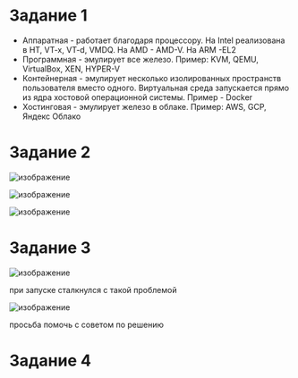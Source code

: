 # Задание 1
- Аппаратная - работает благодаря процессору. На Intel реализована в HT, VT-x, VT-d, VMDQ. На AMD - AMD-V. На ARM -EL2
- Программная - эмулирует все железо. Пример: KVM, QEMU, VirtualBox, XEN, HYPER-V
- Контейнерная - эмулирует несколько изолированных пространств пользователя вместо одного. Виртуальная среда запускается прямо из ядра хостовой операционной системы. Пример - Docker
- Хостинговая - эмулирует железо в облаке. Пример: AWS, GCP, Яндекс Облако

# Задание 2

![изображение](https://user-images.githubusercontent.com/107613708/203260509-26d30dcf-d830-407b-a457-306aeac2e83f.png)

![изображение](https://user-images.githubusercontent.com/107613708/203265130-d6c1def9-f9f3-4335-8ef7-478e6b169477.png)

![изображение](https://user-images.githubusercontent.com/107613708/203276799-1f53d771-e6c8-48a8-9f6d-a697838128f8.png)

# Задание 3

![изображение](https://user-images.githubusercontent.com/107613708/203283829-4740df44-7f02-4916-ab1d-50d85686970c.png)

при запуске сталкнулся с такой проблемой

![изображение](https://user-images.githubusercontent.com/107613708/203297731-6b605f51-2a3b-43d3-a12a-422da472f7b7.png)

просьба помочь с советом по решению

# Задание 4





